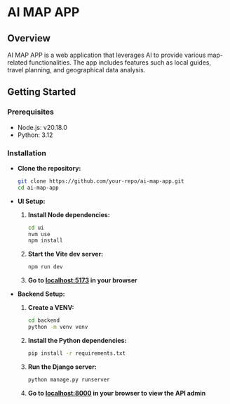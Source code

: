 # AI MAP APP

## Overview

AI MAP APP is a web application that leverages AI to provide various map-related functionalities. The app includes features such as local guides, travel planning, and geographical data analysis.

## Getting Started

### Prerequisites

- Node.js: v20.18.0
- Python: 3.12

### Installation

- **Clone the repository:**

  ```sh
  git clone https://github.com/your-repo/ai-map-app.git
  cd ai-map-app
  ```

- **UI Setup:**

  1. **Install Node dependencies:**

     ```sh
     cd ui
     nvm use
     npm install
     ```

  2. **Start the Vite dev server:**

     ```sh
     npm run dev
     ```

  3. **Go to [localhost:5173](http://localhost:5173) in your browser**

- **Backend Setup:**

  1. **Create a VENV:**

     ```sh
     cd backend
     python -m venv venv
     ```

  2. **Install the Python dependencies:**

     ```sh
     pip install -r requirements.txt
     ```

  3. **Run the Django server:**

     ```sh
     python manage.py runserver
     ```

  4. **Go to [localhost:8000](http://localhost:8000) in your browser to view the API admin**

